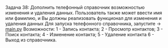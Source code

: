 Задача 38: Дополнить телефонный справочник возможностью изменения и удаления данных. Пользователь также может ввести имя или фамилию, и Вы должны реализовать функционал для изменения и удаления данных
Для запуска телефонного справочника, запустите -> [main.py](https://github.com/kutuzoffmoscow/python8/blob/main/main.py)
Возможности:
1 - Запись контакта;
2 - Просмотр контактов;
3 - Поиск контакта;
4 - Изменение контакта;
5 - Удаление контакта
6 - Выход из справочника.